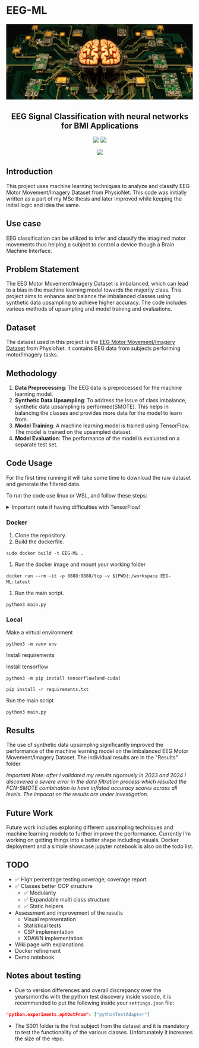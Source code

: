 
# EEG-ML
![banner](assets/banner.webp)
<h2 align="center">EEG Signal Classification with neural networks for BMI Applications</h2>

<p align="center">
<a href=""><img src="https://img.shields.io/badge/TensorFlow-FF6F00?style=for-the-badge&logo=tensorflow&logoColor=white"></a>
<a href=""><img src="https://img.shields.io/badge/Keras-FF0000?style=for-the-badge&logo=keras&logoColor=white"></a>
</p>
<p align="center">
<a href="https://codecov.io/gh/bkutasi/EEG-ML" > 
 <img src="https://codecov.io/gh/bkutasi/EEG-ML/graph/badge.svg?token=5ZH3RH6PF9"/> 
 </a>
</p>

## Introduction

This project uses machine learning techniques to analyze and classify EEG Motor Movement/Imagery Dataset from PhysioNet. This code was initially written as a part of my MSc thesis and later improved while keeping the initial logic and idea the same.

## Use case

EEG classification can be utilized to infer and classify the imagined motor movements thus helping a subject to control a device though a Brain Machine Interface.

## Problem Statement

The EEG Motor Movement/Imagery Dataset is imbalanced, which can lead to a bias in the machine learning model towards the majority class. This project aims to enhance and balance the imbalanced classes using synthetic data upsampling to achieve higher accuracy. The code includes various methods of upsampling and model training and evaluations.

## Dataset

The dataset used in this project is the [EEG Motor Movement/Imagery Dataset](https://physionet.org/content/eegmmidb/1.0.0/) from PhysioNet. It contains EEG data from subjects performing motor/imagery tasks.

## Methodology

1. **Data Preprocessing**: The EEG data is preprocessed for the machine learning model.
2. **Synthetic Data Upsampling**: To address the issue of class imbalance, synthetic data upsampling is performed(SMOTE). This helps in balancing the classes and provides more data for the model to learn from.
3. **Model Training**: A machine learning model is trained using TensorFlow. The model is trained on the upsampled dataset.
4. **Model Evaluation**: The performance of the model is evaluated on a separate test set.

## Code Usage

For the first time running it will take some time to download the raw dataset and generate the filtered data.

To run the code use linux or WSL, and follow these steps:

<details>
<summary> Important note if having difficulties with TensorFlow!</summary>

There are many problems currently with the Tensorflow package, the easiest way running it with GPU acceleration is in a Colab or Kaggle notebook. Currently a demo notebook is on the way, once the code refactoring is finished. If you are lucky and everything is right you can run it in docker (after installing the [NVIDIA Container Toolkit](https://docs.nvidia.com/datacenter/cloud-native/container-toolkit/latest/install-guide.html)) or in a venv.

</details>


### Docker
1. Clone the repository.
2. Build the dockerfile.
```
sudo docker build -t EEG-ML .
```
1. Run the docker image and mount your working folder
```
docker run --rm -it -p 8888:8888/tcp -v ${PWD}:/workspace EEG-ML:latest
```
1. Run the main script.
```
python3 main.py
```

### Local
Make a virtual environment
```
python3 -m venv env
```
Install requirements

Install tensorflow
```
python3 -m pip install tensorflow[and-cuda]
```
```
pip install -r requirements.txt
```
Run the main script

```
python3 main.py
```

## Results

The use of synthetic data upsampling significantly improved the performance of the machine learning model on the imbalanced EEG Motor Movement/Imagery Dataset. The individual results are in the "Results" folder.

*Important Note: after I validated my results rigorously in 2023 and 2024 I discovered a severe error in the data filtration process which resulted the FCN-SMOTE combination to have inflated accuracy scores across all levels. The impocat on the results are under investigation.*

## Future Work

Future work includes exploring different upsampling techniques and machine learning models to further improve the performance. Currently I'm working on getting things into a better shape including visuals. Docker deployment and a simple showcase jupyter notebook is also on the todo list.

## TODO
- ✅ High percentage testing coverage, coverage report
- ✅ Classes better OOP structure
  - ✅ Modularity 
  - ✅ Expandable multi class structure
  - ✅ Static helpers
- Assessment and improvement of the results
  - Visual representation
  - Statistical tests
  - CSP implementation
  - XDAWN implementation
- Wiki page with explanations
- Docker refinement
- Demo notebook

## Notes about testing
- Due to version differences and overall discrepancy over the years/months with the python test discovery inside vscode, it is recommended to put the following inside your `settings.json` file:
```json
"python.experiments.optOutFrom": ["pythonTestAdapter"]
```
- The S001 folder is the first subject from the dataset and it is mandatory to test the functionality of the various classes. Unfortunately it increases the size of the repo.
